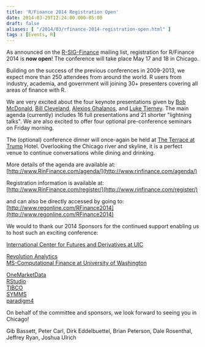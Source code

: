 ```yaml
---
title: 'R/Finance 2014 Registration Open'
date: 2014-03-29T12:24:00.000-05:00
draft: false
aliases: [ "/2014/03/rfinance-2014-registration-open.html" ]
tags : [Events, R]
---
```


As announced on the [R-SIG-Finance](https://stat.ethz.ch/pipermail/r-sig-finance/2014q1/012330.html) mailing list, registration for R/Finance 2014 is **now open**! The conference will take place May 17 and 18 in Chicago.  
  
Building on the success of the previous conferences in 2009-2013, we expect more than 250 attendees from around the world. R users from industry, academia, and government will joining 30+ presenters covering all areas of finance with R.  
  
We are very excited about the four keynote presentations given by [Bob McDonald](https://www.kellogg.northwestern.edu/faculty/directory/mcdonald_robert.aspx), [Bill Cleveland](http://www.stat.purdue.edu/~wsc/), [Alexios Ghalanos](http://www.unstarched.net/about/), and [Luke Tierney](http://homepage.stat.uiowa.edu/~luke/). The main agenda (currently) includes 16 full presentations and 21 shorter "lightning talks". We are also excited to offer four optional pre-conference seminars on Friday morning.  
  
The (optional) conference dinner will once-again be held at [The Terrace at Trump](http://www.trumphotelcollection.com/chicago/rooftop-restaurants-chicago.php) Hotel. Overlooking the Chicago river and skyline, it is a perfect venue to continue conversations while dining and drinking.  
  
More details of the agenda are available at:  
[http://www.RinFinance.com/agenda/](http://www.rinfinance.com/agenda/)  
  
Registration information is available at:  
[http://www.RinFinance.com/register/](http://www.rinfinance.com/register/)  
  
and can also be directly accessed by going to:  
[http://www.regonline.com/RFinance2014](http://www.regonline.com/RFinance2014)  
  
We would to thank our 2014 Sponsors for the continued support enabling us to host such an exciting conference:  
  
[International Center for Futures and Derivatives at UIC](http://business.uic.edu/academic-centers-and-research/cba-research-centers/international-center-for-futures-and-derivatives)  
  
[Revolution Analytics](http://www.revolutionanalytics.com/)  
[MS-Computational Finance at University of Washington](http://depts.washington.edu/compfin/)  
  
[OneMarketData](http://www.onetick.com/)  
[RStudio](http://www.rstudio.org/)  
[TIBCO](http://spotfire.tibco.com/)  
[SYMMS](http://www.symmys.com/arpm-bootcamp)  
[paradigm4](http://www.paradigm4.com/)  
  
On behalf of the committee and sponsors, we look forward to seeing you in Chicago!  
  
Gib Bassett, Peter Carl, Dirk Eddelbuettel, Brian Peterson, Dale Rosenthal, Jeffrey Ryan, Joshua Ulrich